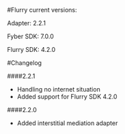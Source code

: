 #Flurry current versions:

Adapter: 2.2.1

Fyber SDK: 7.0.0

Flurry SDK: 4.2.0

#Changelog

####2.2.1

- Handling no internet situation
- Added support for Flurry SDK 4.2.0

####2.2.0

- Added interstitial mediation adapter
